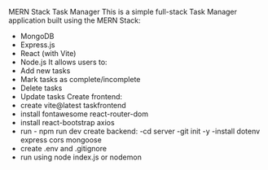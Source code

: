 MERN Stack Task Manager
This is a simple full-stack Task Manager application built using the MERN Stack:  
- MongoDB
- Express.js
- React (with Vite)
- Node.js
It allows users to:
- Add new tasks
- Mark tasks as complete/incomplete
- Delete tasks
- Update tasks
Create frontend:
 - create vite@latest taskfrontend
 - install fontawesome react-router-dom
 - install react-bootstrap axios
 - run - npm run dev
create backend:
-cd server
-git init -y
-install dotenv express cors mongoose
- create .env and .gitignore
- run using node index.js or nodemon
